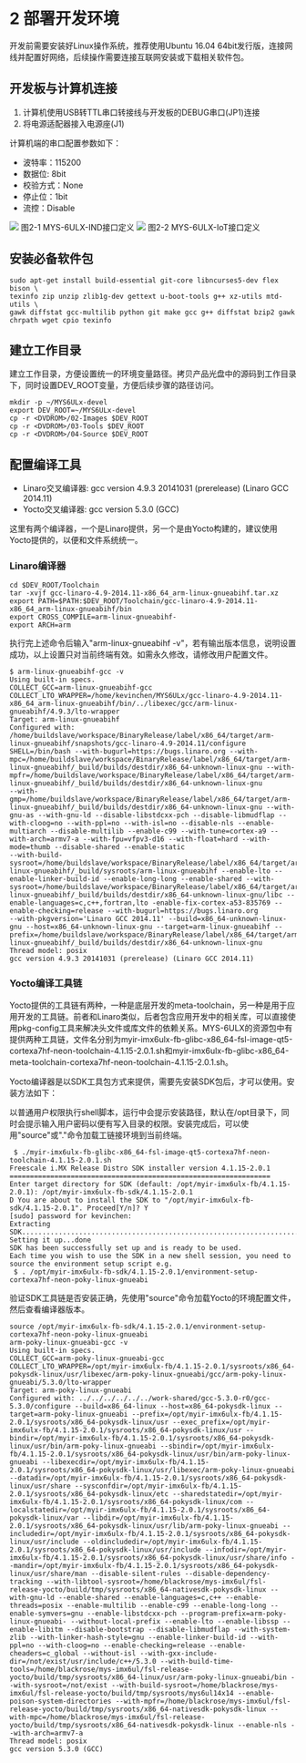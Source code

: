 # 2 部署开发环境

开发前需要安装好Linux操作系统，推荐使用Ubuntu 16.04 64bit发行版，连接网线并配置好网络，后续操作需要连接互联网安装或下载相关软件包。

## 开发板与计算机连接

1. 计算机使用USB转TTL串口转接线与开发板的DEBUG串口(JP1)连接
2. 将电源适配器接入电源座(J1)

计算机端的串口配置参数如下：

* 波特率：115200
* 数据位: 8bit
* 校验方式：None
* 停止位：1bit
* 流控：Disable

![](image/2-1.png)
图2-1 MYS-6ULX-IND接口定义
![](image/2-2.png)
图2-2 MYS-6ULX-IoT接口定义

## 安装必备软件包

```
sudo apt-get install build-essential git-core libncurses5-dev flex bison \
texinfo zip unzip zlib1g-dev gettext u-boot-tools g++ xz-utils mtd-utils \
gawk diffstat gcc-multilib python git make gcc g++ diffstat bzip2 gawk chrpath wget cpio texinfo
```

## 建立工作目录

建立工作目录，方便设置统一的环境变量路径。拷贝产品光盘中的源码到工作目录下，同时设置DEV_ROOT变量，方便后续步骤的路径访问。

```
mkdir -p ~/MYS6ULx-devel
export DEV_ROOT=~/MYS6ULx-devel
cp -r <DVDROM>/02-Images $DEV_ROOT
cp -r <DVDROM>/03-Tools $DEV_ROOT
cp -r <DVDROM>/04-Source $DEV_ROOT
```  

## 配置编译工具

- Linaro交叉编译器: gcc version 4.9.3 20141031 (prerelease) (Linaro GCC 2014.11)
- Yocto交叉编译器: gcc version 5.3.0 (GCC)

这里有两个编译器，一个是Linaro提供，另一个是由Yocto构建的，建议使用Yocto提供的，以便和文件系统统一。

### Linaro编译器

```
cd $DEV_ROOT/Toolchain
tar -xvjf gcc-linaro-4.9-2014.11-x86_64_arm-linux-gnueabihf.tar.xz
export PATH=$PATH:$DEV_ROOT/Toolchain/gcc-linaro-4.9-2014.11-x86_64_arm-linux-gnueabihf/bin
export CROSS_COMPILE=arm-linux-gnueabihf-
export ARCH=arm
```
执行完上述命令后输入"arm-linux-gnueabihf -v"，若有输出版本信息，说明设置成功，以上设置只对当前终端有效。如需永久修改，请修改用户配置文件。

```
$ arm-linux-gnueabihf-gcc -v
Using built-in specs.
COLLECT_GCC=arm-linux-gnueabihf-gcc
COLLECT_LTO_WRAPPER=/home/kevinchen/MYS6ULx/gcc-linaro-4.9-2014.11-x86_64_arm-linux-gnueabihf/bin/../libexec/gcc/arm-linux-gnueabihf/4.9.3/lto-wrapper
Target: arm-linux-gnueabihf
Configured with: /home/buildslave/workspace/BinaryRelease/label/x86_64/target/arm-linux-gnueabihf/snapshots/gcc-linaro-4.9-2014.11/configure SHELL=/bin/bash --with-bugurl=https://bugs.linaro.org --with-mpc=/home/buildslave/workspace/BinaryRelease/label/x86_64/target/arm-linux-gnueabihf/_build/builds/destdir/x86_64-unknown-linux-gnu --with-mpfr=/home/buildslave/workspace/BinaryRelease/label/x86_64/target/arm-linux-gnueabihf/_build/builds/destdir/x86_64-unknown-linux-gnu
--with-gmp=/home/buildslave/workspace/BinaryRelease/label/x86_64/target/arm-linux-gnueabihf/_build/builds/destdir/x86_64-unknown-linux-gnu --with-gnu-as --with-gnu-ld --disable-libstdcxx-pch --disable-libmudflap --with-cloog=no --with-ppl=no --with-isl=no --disable-nls --enable-multiarch --disable-multilib --enable-c99 --with-tune=cortex-a9 --with-arch=armv7-a --with-fpu=vfpv3-d16 --with-float=hard --with-mode=thumb --disable-shared --enable-static
--with-build-sysroot=/home/buildslave/workspace/BinaryRelease/label/x86_64/target/arm-linux-gnueabihf/_build/sysroots/arm-linux-gnueabihf --enable-lto --enable-linker-build-id --enable-long-long --enable-shared --with-sysroot=/home/buildslave/workspace/BinaryRelease/label/x86_64/target/arm-linux-gnueabihf/_build/builds/destdir/x86_64-unknown-linux-gnu/libc --enable-languages=c,c++,fortran,lto -enable-fix-cortex-a53-835769 --enable-checking=release --with-bugurl=https://bugs.linaro.org
--with-pkgversion='Linaro GCC 2014.11' --build=x86_64-unknown-linux-gnu --host=x86_64-unknown-linux-gnu --target=arm-linux-gnueabihf --prefix=/home/buildslave/workspace/BinaryRelease/label/x86_64/target/arm-linux-gnueabihf/_build/builds/destdir/x86_64-unknown-linux-gnu
Thread model: posix
gcc version 4.9.3 20141031 (prerelease) (Linaro GCC 2014.11)
```

### Yocto编译工具链

Yocto提供的工具链有两种，一种是底层开发的meta-toolchain，另一种是用于应用开发的工具链。前者和Linaro类似，后者包含应用开发中的相关库，可以直接使用pkg-config工具来解决头文件或库文件的依赖关系。MYS-6ULX的资源包中有提供两种工具链，文件名分别为myir-imx6ulx-fb-glibc-x86_64-fsl-image-qt5-cortexa7hf-neon-toolchain-4.1.15-2.0.1.sh和myir-imx6ulx-fb-glibc-x86_64-meta-toolchain-cortexa7hf-neon-toolchain-4.1.15-2.0.1.sh。

Yocto编译器是以SDK工具包方式来提供，需要先安装SDK包后，才可以使用。安装方法如下：

以普通用户权限执行shell脚本，运行中会提示安装路径，默认在/opt目录下，同时会提示输入用户密码以便有写入目录的权限。安装完成后，可以使用"source"或"."命令加载工链接环境到当前终端。

```
 $ ./myir-imx6ulx-fb-glibc-x86_64-fsl-image-qt5-cortexa7hf-neon-toolchain-4.1.15-2.0.1.sh 
Freescale i.MX Release Distro SDK installer version 4.1.15-2.0.1
================================================================
Enter target directory for SDK (default: /opt/myir-imx6ulx-fb/4.1.15-2.0.1): /opt/myir-imx6ulx-fb-sdk/4.1.15-2.0.1                                        D You are about to install the SDK to "/opt/myir-imx6ulx-fb-sdk/4.1.15-2.0.1". Proceed[Y/n]? Y
[sudo] password for kevinchen: 
Extracting SDK.................................................................................................................................done
Setting it up...done
SDK has been successfully set up and is ready to be used.
Each time you wish to use the SDK in a new shell session, you need to source the environment setup script e.g.
 $ . /opt/myir-imx6ulx-fb-sdk/4.1.15-2.0.1/environment-setup-cortexa7hf-neon-poky-linux-gnueabi

```
验证SDK工具链是否安装正确，先使用"source"命令加载Yocto的环境配置文件，然后查看编译器版本。
```
source /opt/myir-imx6ulx-fb-sdk/4.1.15-2.0.1/environment-setup-cortexa7hf-neon-poky-linux-gnueabi
arm-poky-linux-gnueabi-gcc -v
Using built-in specs.
COLLECT_GCC=arm-poky-linux-gnueabi-gcc
COLLECT_LTO_WRAPPER=/opt/myir-imx6ulx-fb/4.1.15-2.0.1/sysroots/x86_64-pokysdk-linux/usr/libexec/arm-poky-linux-gnueabi/gcc/arm-poky-linux-gnueabi/5.3.0/lto-wrapper
Target: arm-poky-linux-gnueabi
Configured with: ../../../../../../work-shared/gcc-5.3.0-r0/gcc-5.3.0/configure --build=x86_64-linux --host=x86_64-pokysdk-linux --target=arm-poky-linux-gnueabi --prefix=/opt/myir-imx6ulx-fb/4.1.15-2.0.1/sysroots/x86_64-pokysdk-linux/usr --exec_prefix=/opt/myir-imx6ulx-fb/4.1.15-2.0.1/sysroots/x86_64-pokysdk-linux/usr --bindir=/opt/myir-imx6ulx-fb/4.1.15-2.0.1/sysroots/x86_64-pokysdk-linux/usr/bin/arm-poky-linux-gnueabi --sbindir=/opt/myir-imx6ulx-fb/4.1.15-2.0.1/sysroots/x86_64-pokysdk-linux/usr/bin/arm-poky-linux-gnueabi --libexecdir=/opt/myir-imx6ulx-fb/4.1.15-2.0.1/sysroots/x86_64-pokysdk-linux/usr/libexec/arm-poky-linux-gnueabi --datadir=/opt/myir-imx6ulx-fb/4.1.15-2.0.1/sysroots/x86_64-pokysdk-linux/usr/share --sysconfdir=/opt/myir-imx6ulx-fb/4.1.15-2.0.1/sysroots/x86_64-pokysdk-linux/etc --sharedstatedir=/opt/myir-imx6ulx-fb/4.1.15-2.0.1/sysroots/x86_64-pokysdk-linux/com --localstatedir=/opt/myir-imx6ulx-fb/4.1.15-2.0.1/sysroots/x86_64-pokysdk-linux/var --libdir=/opt/myir-imx6ulx-fb/4.1.15-2.0.1/sysroots/x86_64-pokysdk-linux/usr/lib/arm-poky-linux-gnueabi --includedir=/opt/myir-imx6ulx-fb/4.1.15-2.0.1/sysroots/x86_64-pokysdk-linux/usr/include --oldincludedir=/opt/myir-imx6ulx-fb/4.1.15-2.0.1/sysroots/x86_64-pokysdk-linux/usr/include --infodir=/opt/myir-imx6ulx-fb/4.1.15-2.0.1/sysroots/x86_64-pokysdk-linux/usr/share/info --mandir=/opt/myir-imx6ulx-fb/4.1.15-2.0.1/sysroots/x86_64-pokysdk-linux/usr/share/man --disable-silent-rules --disable-dependency-tracking --with-libtool-sysroot=/home/blackrose/mys-imx6ul/fsl-release-yocto/build/tmp/sysroots/x86_64-nativesdk-pokysdk-linux --with-gnu-ld --enable-shared --enable-languages=c,c++ --enable-threads=posix --enable-multilib --enable-c99 --enable-long-long --enable-symvers=gnu --enable-libstdcxx-pch --program-prefix=arm-poky-linux-gnueabi- --without-local-prefix --enable-lto --enable-libssp --enable-libitm --disable-bootstrap --disable-libmudflap --with-system-zlib --with-linker-hash-style=gnu --enable-linker-build-id --with-ppl=no --with-cloog=no --enable-checking=release --enable-cheaders=c_global --without-isl --with-gxx-include-dir=/not/exist/usr/include/c++/5.3.0 --with-build-time-tools=/home/blackrose/mys-imx6ul/fsl-release-yocto/build/tmp/sysroots/x86_64-linux/usr/arm-poky-linux-gnueabi/bin --with-sysroot=/not/exist --with-build-sysroot=/home/blackrose/mys-imx6ul/fsl-release-yocto/build/tmp/sysroots/mys6ul14x14 --enable-poison-system-directories --with-mpfr=/home/blackrose/mys-imx6ul/fsl-release-yocto/build/tmp/sysroots/x86_64-nativesdk-pokysdk-linux --with-mpc=/home/blackrose/mys-imx6ul/fsl-release-yocto/build/tmp/sysroots/x86_64-nativesdk-pokysdk-linux --enable-nls --with-arch=armv7-a
Thread model: posix
gcc version 5.3.0 (GCC) 
```


